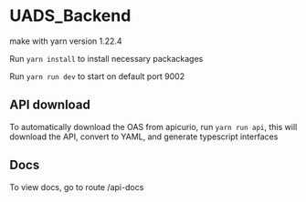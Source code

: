 # UADS_Backend

make with yarn version 1.22.4

Run `yarn install` to install necessary packackages

Run `yarn run dev` to start on default port 9002

## API download

To automatically download the OAS from apicurio, run `yarn run api`, this will download the API, convert to YAML, and generate typescript interfaces

## Docs

To view docs, go to route /api-docs
